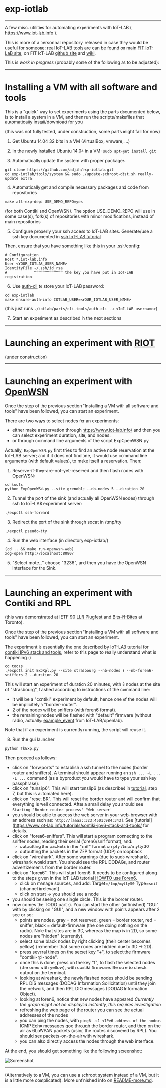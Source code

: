 # exp-iotlab

---------------------------------------------------------------------------

A few misc. utilities for automating experiments with IoT-LAB ( https://www.iot-lab.info ).

This is more of a personnal repository, released in case they would be
useful for someone: real IoT-LAB tools are can be
found on main [FIT IoT-LaB site](https://www.iot-lab.info),
on FIT IoT-LAB [github site](https://github.com/iot-lab/iot-lab)
and [wiki](https://github.com/iot-lab/iot-lab).

This is *work in progress* (probably some of the following as to be adjusted):

---------------------------------------------------------------------------

# Installing a VM with all software and tools

This is a "quick" way to set experiments using the parts documented below,
is to install a system in a VM, and then run the scripts/makefiles that
automatically install/download for you.
 
(this was not fully tested, under construction, some parts might fail for now)

1) Get Ubuntu 14.04 32 bits in a VM (VirtualBox, vmware, ...)

2) In the newly installed Ubuntu 14.04 in a VM:
```sudo apt-get install git```

3) Automatically update the system with proper packages
```
git clone https://github.com/adjih/exp-iotlab.git
cd exp-iotlab/tools/system && sudo ./update-schroot-dist.sh really-update extra
```

4) Automatically get and compile necessary packages and code from repositories
```
make all-exp-deps USE_DEMO_REPO=yes
```
(for both Contiki and OpenWSN). The option USE_DEMO_REPO will use in some case(s), fork(s) of repositories with minor modifications, instead of main repositories.

5) Configure properly your ssh access to IoT-LAB sites.
Generate/use a ssh key documented in [ssh IoT-LAB tutorial](https://www.iot-lab.info/tutorials/configure-your-ssh-access/)

Then, ensure that you have something like this in your .ssh/config:
```
# Configuration
Host *.iot-lab.info
User <YOUR_IOTLAB_USER_NAME>
IdentityFile ~/.ssh/id_rsa 
#            ^^^^^^^^^^^^^ the key you have put in IoT-LAB registration
```

6) Use [auth-cli](https://github.com/iot-lab/iot-lab/wiki/CLI-Tools) to store your IoT-LAB password:

```
cd exp-iotlab
make ensure-auth-info IOTLAB_USER=<YOUR_IOTLAB_USER_NAME>
```
(this just runs ```./iotlab/parts/cli-tools/auth-cli -u <IoT-LAB username>```)


7) Start an experiment as described in the next sections

---------------------------------------------------------------------------

# Launching an experiment with [RIOT](http://www.riot-os.org/)

(under construction)

---------------------------------------------------------------------------

# Launching an experiment with [OpenWSN](https://openwsn.atlassian.net/)

Once the step of the previous section "Installing a VM with all software 
and tools" have been followed,  you can start an experiment.

There are two ways to select nodes for an experiments:

- either make a reservation through https://www.iot-lab.info/ and then
  you can select experiment duration, site, and nodes.
- or through command line arguments of the script ExpOpenWSN.py

Actually, ```ExpOpenWSN.py``` first tries to find an active
node reservation at the IoT-LAB server; and if it does not find one,
it would use command line arguments (with default values), 
to make itself a reservation. Then:

1) Reserve-if-they-are-not-yet-reserved and then flash nodes with OpenWSN:
```
cd tools
python ExpOpenWSN.py --site grenoble --nb-nodes 5 --duration 20
```

2) Tunnel the port of the sink (and actually all OpenWSN nodes) through ssh
  to IoT-LAB experiment server:
```
./expctl ssh-forward
```

3) Redirect the port of the sink through socat in /tmp/tty
```
./expctl pseudo-tty
```

4) Run the web interface (in directory exp-iotlab/)
```
(cd .. && make run-openwsn-web)
xdg-open http://localhost:8080/
```

5) "Select mote..." choose "3236", and then you have the OpenWSN interface 
  for the Sink.

---------------------------------------------------------------------------

# Launching an experiment with Contiki and RPL

(this was demonstrated at 
IETF 90 [LLN Plugfest](https://bitbucket.org/6tisch/meetings/wiki/140720a_ietf90_toronto_plugfest) and [Bits-N-Bites](http://www.ietf.org/meeting/90/ietf-90-bits-n-bites.html) at Toronto).

Once the step of the previous section "Installing a VM with all software and tools" have been followed,  you can start an experiment.

The experiment is essentially the one described by
IoT-LAB tutorial for [contiki IPv6 stack and tools](https://www.iot-lab.info/tutorials/contiki-ipv6-stack-and-tools/), refer to this page to really understand
what is happening :)

```
cd tools
./expctl init ExpRpl.py --site strasbourg --nb-nodes 8 --nb-foren6-sniffers 2 --duration 20
```
This will start an experiment of duration 20 minutes,
with 8 nodes at the site of "strasbourg",
flashed according to instructions of the command line:
- It will be a "contiki" experiment by default, hence one of the nodes will
  be implicitely a "border-router".
- 2 of the nodes will be sniffers (with foren6 format).
- the remaining nodes will be flashed with "default" firmware (without radio,
  actually: [example_event](https://github.com/hikob/openlab/tree/master/appli/examples/event) from IoT-LAB/openlab).

Note that if an experiment is currently running, the script will reuse it.

8) Run the gui launcher
```
python TkExp.py
```

Then proceed as follows:

- click on "forw.ports" to establish a ssh tunnel to the nodes (border router and sniffers),
  A terminal should appear running an 
  ```ssh ... -L ... -L ...``` command (as a byproduct you would have to 
  type your ssh key passphrase).
- click on "tunslip6". This will start tunslip6
  (as described in [tutorial](https://www.iot-lab.info/tutorials/contiki-ipv6-stack-and-tools/), step 7, but this is automated here).
- click on "reset BR". This will reset the border router and will confirm
  that everything is well connected. After  a small delay 
  you should see ```Starting 'Border router process' 'Web server'```
- you should be able to access the web server in your web-browser with an
  address such as: ```http://[aaaa::323:4501:984:343]```.
  See [tutorial](https://www.iot-lab.info/tutorials/contiki-ipv6-stack-and-tools/ for details. 
- click on "foren6-sniffers". This will start a program connecting to the
  sniffer nodes, reading their serial (foren6/snif format), and:
  * outputting the packets in the "snif" format on pty /tmp/myttyS0
  * outputting the packets in the ZEP format (UDP) on loopback
- click on "wireshark". After some warnings (due to sudo wireshark),
  wireshark would start. You should see the RPL DODAGs, and router advertizements from the border router.
- click on "foren6". This will start foren6.
  It needs to be configured along to the steps given in the IoT-LAB tutorial [HOWTO use Foren6](https://github.com/iot-lab/iot-lab/wiki/HOWTO-use-Foren6-to-diagnose-in-realtime-your-6LoWPAN-experiment).
  * click on manage sources, and add: Target=`/tmp/myttyS0` Type=`snif`
  (channel irrelevant)
  * click on start -> you should see a node
- you should be seeing one single circle. This is the border router.
- now comes the TODO part :). You can start the other (unfinished) "GUI" with 
  by clicking on "GUI", and a new window with points appears after 2 sec or so:
  * points are nodes. gray = not reserved, green = border router, 
    red = sniffer, black = default-firmware (the one doing nothing on the radio). Note that sites are in 3D, whereas the map is in 2D, so
    some nodes are "hidden" (currently).
  * select some black nodes by right clicking (their center becomes yellow)
    (remember that some nodes are hidden due to 3D -> 2D).
  * press several times on the secret key "+", to select the firmware
    "contiki-rpl-node".
  * once this is done, press on the key "f", to flash the selected nodes
    (the ones with yellow), with contiki firmware. Be sure to check output
    on the terminal. 
  * looking at wireshark, the newly flashed nodes should be sending RPL DIS
    messages (DODAG Information Sollicitation) until they join the network, 
    and then RPL DIO messages (DODAG Information Object).
  * looking at foren6, notice that new nodes have appeared 
    _Currently the graph might not be displayed instantly, 
       this requires investigation_
  * refreshing the web page of the router you can see the actual addresses
    of the nodes
  * you can ping the nodes, with ```ping6 -s1 <IPv6 address of the node>```.
    ICMP Echo messages goe through the border router, and then on the air
    as 6LoWPAN packets (using the routes discovered by RPL). You should see
    packets-on-the-air with wireshark.
  * you can also directly access the nodes through the web interface.

At the end, you should get something like the following screenshot:

![Screenshot](doc/rpl-exp.png)


---------------------------------------------------------------------------

(Alternatively to a VM, you can use a schroot system instead of a VM, but it is a little more complicated). More unfinished info on [README-more.md](README-more.md).

